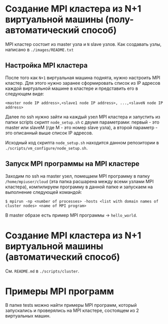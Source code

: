 # Создание MPI кластера из N+1 виртуальной машины (полу-автоматический способ)

MPI кластер состоит из master узла и `N` slave узлов.
Как создавать узлы, написано в `./images/README.txt`

## Настройка MPI кластера
После того как `N+1` виртуальная машина поднята, нужно настроить
MPI кластер. Для этого нужно заранее сформировать список из
IP адресов каждой виртуальной машине в кластере и представить
его в следующем виде:

`<master node IP address>,<slave1 node IP address>, ...,<slaveN node IP address>`

Далее по ssh нужно зайти на каждый узел MPI кластера и запустить
из папки scripts скрипт `node_setup.sh` с двумя параметрами:
первый - это master или slaveM (где M - это номер slave узла),
а второй параметр - это описанный выше список IP адресов.

Исходный код скрипта `node_setup.sh` находится данном репозитории в `./scripts/vm_configure/node_setup.sh`.

## Запуск MPI программы на MPI кластере
Заходим по ssh на master узел, помещаем MPI программу в 
папку `/home/mpiuser/cloud` (эта папка расшарена между всеми узлами
MPI кластера), компилируем программу в данной папке и запускаем на выполнение
следующей командой:
```
$ mpirun -np <number of processes> -hosts <list with domain names of cluster nodes> <name of MPI program>
```

В master образе есть пример MPI программы -> `hello_world`.


# Создание MPI кластера из N+1 виртуальной машины (автоматический способ)
См. `README.md` в `./scripts/cluster`.

# Примеры MPI программ
В папке tests можно найти примеры MPI программ, который запускались и проверялись
на MPI кластере, состоящем из 2 виртуальных машин.


